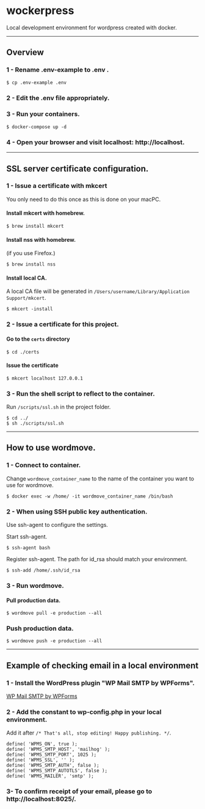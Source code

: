 # wockerpress
Local development environment for wordpress created with docker.

---

## Overview

### 1 - Rename .env-example to .env .
```
$ cp .env-example .env
```

### 2 - Edit the .env file appropriately.

### 3 - Run your containers.
```
$ docker-compose up -d
```

### 4 - Open your browser and visit localhost: http://localhost.


---

## SSL server certificate configuration.

### 1 - Issue a certificate with mkcert

You only need to do this once as this is done on your macPC.

#### Install mkcert with homebrew.
```
$ brew install mkcert
```


#### Install nss with homebrew.
(if you use Firefox.)

```
$ brew install nss
```

#### Install local CA.
A local CA file will be generated in `/Users/username/Library/Application Support/mkcert`.
```
$ mkcert -install
```

### 2 - Issue a certificate for this project.

#### Go to the `certs` directory
```
$ cd ./certs
```

#### Issue the certificate
```
$ mkcert localhost 127.0.0.1
```


### 3 - Run the shell script to reflect to the container.

Run `/scripts/ssl.sh` in the project folder.

```
$ cd ../
$ sh ./scripts/ssl.sh
```

---

## How to use wordmove.

### 1 - Connect to container.

Change `wordmove_container_name` to the name of the container you want to use for wordmove.

```
$ docker exec -w /home/ -it wordmove_container_name /bin/bash
```

### 2 - When using SSH public key authentication.

Use ssh-agent to configure the settings.

Start ssh-agent.
```
$ ssh-agent bash
```

Register ssh-agent.
The path for id_rsa should match your environment.
```
$ ssh-add /home/.ssh/id_rsa
```

### 3 - Run wordmove.

#### Pull production data.
```
$ wordmove pull -e production --all
```

### Push production data.
```
$ wordmove push -e production --all
```

---

## Example of checking email in a local environment

### 1 - Install the WordPress plugin "WP Mail SMTP by WPForms".

[WP Mail SMTP by WPForms](https://wordpress.org/plugins/wp-mail-smtp/)

### 2 - Add the constant to wp-config.php in your local environment.
Add it after `/* That's all, stop editing! Happy publishing. */`.

```
define( 'WPMS_ON', true );
define( 'WPMS_SMTP_HOST', 'mailhog' );
define( 'WPMS_SMTP_PORT', 1025 );
define( 'WPMS_SSL', '' );
define( 'WPMS_SMTP_AUTH', false );
define( 'WPMS_SMTP_AUTOTLS', false );
define( 'WPMS_MAILER', 'smtp' );
```

### 3- To confirm receipt of your email, please go to http://localhost:8025/.
